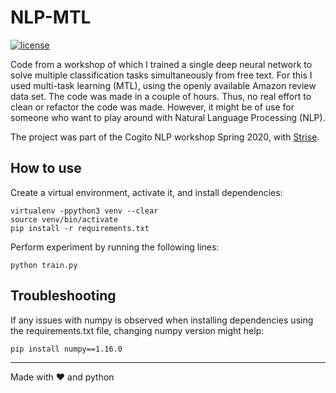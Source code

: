 # NLP-MTL
[![license](https://img.shields.io/github/license/DAVFoundation/captain-n3m0.svg?style=flat-square)](https://github.com/DAVFoundation/captain-n3m0/blob/master/LICENSE)

Code from a workshop of which I trained a single deep neural network to solve multiple classification tasks simultaneously from free text. For this I used multi-task learning (MTL), using the openly available Amazon review data set. The code was made in a couple of hours. Thus, no real effort to clean or refactor the code was made. However, it might be of use for someone who want to play around with Natural Language Processing (NLP).

The project was part of the Cogito NLP workshop Spring 2020, with [Strise](https://github.com/strise/cogito-workshop-spring-2020).

## How to use
Create a virtual environment, activate it, and install dependencies:
```
virtualenv -ppython3 venv --clear
source venv/bin/activate
pip install -r requirements.txt
```

Perform experiment by running the following lines:
```
python train.py
```

## Troubleshooting
If any issues with numpy is observed when installing dependencies using the requirements.txt file, changing numpy version might help:
```
pip install numpy==1.16.0
```

------

Made with :heart: and python
